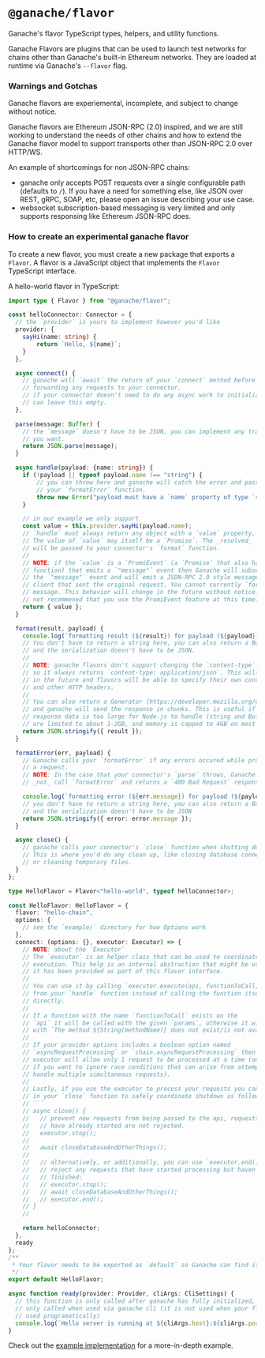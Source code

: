 # `@ganache/flavor`

Ganache's flavor TypeScript types, helpers, and utility functions.

Ganache Flavors are plugins that can be used to launch test networks for chains
other than Ganache's built-in Ethereum networks. They are loaded at runtime via
Ganache's `--flavor` flag.

### Warnings and Gotchas

Ganache flavors are experiemental, incomplete, and subject to change without
notice.

Ganache flavors are Ethereum JSON-RPC (2.0) inspired, and we are still working
to understand the needs of other chains and how to extend the Ganache flavor
model to support transports other than JSON-RPC 2.0 over HTTP/WS.

An example of shortcomings for non JSON-RPC chains:

- ganache only accepts POST requests over a single configurable path (defaults
  to `/`). If you have a need for something else, like JSON over REST, gRPC, SOAP,
  etc, please open an issue describing your use case.
- websocket subscription-based messaging is very limited and only supports
  responsing like Ethereum JSON-RPC does.

### How to create an experimental ganache flavor

To create a new flavor, you must create a new package that exports a `Flavor`. A
flavor is a JavaScript object that implements the `Flavor` TypeScript interface.

A hello-world flavor in TypeScript:

````typescript
import type { Flavor } from "@ganache/flavor";

const helloConnector: Connector = {
  // the `provider` is yours to implement however you'd like
  provider: {
    sayHi(name: string) {
        return `Hello, ${name}`;
    }
  },

  async connect() {
    // ganache will `await` the return of your `connect` method before
    // forwarding any requests to your connector.
    // if your connector doesn't need to do any async work to initialize you
    // can leave this empty.
  },

  parse(message: Buffer) {
    // the `message` doesn't have to be JSON, you can implement any transport
    // you want.
    return JSON.parse(message);
  }

  async handle(payload: {name: string}) {
    if (!payload || typeof payload.name !== "string") {
        // you can throw here and ganache will catch the error and pass it to
        // your `formatError` function.
        throw new Error("payload must have a `name` property of type `string`");
    }

    // in our example we only support
    const value = this.provider.sayHi(payload.name);
    // `handle` must always return any object with a `value` property.
    // The value of `value` may itself be a `Promise`. The _resolved_ `value`
    // will be passed to your connector's `format` function.
    //
    // NOTE: if the `value` is a `PromiEvent` (a `Promise` that also has an `on`
    // function) that emits a `"message"` event then Ganache will subscribe to
    // the `"message"` event and will emit a JSON-RPC 2.0 style message to the
    // client that sent the original request. You cannot currently `format` this
    // message. This behavior will change in the future without notice. It is
    // not recommened that you use the PromiEvent feature at this time.
    return { value };
  }

  format(result, payload) {
    console.log(`formatting result (${result}) for payload (${payload})`);
    // You don't have to return a string here, you can also return a Buffer
    // and the serialization doesn't have to be JSON.
    //
    // NOTE: ganache flavors don't support changing the `content-type` header
    // so it always returns `content-type: application/json`. This will change
    // in the future and flavors will be able to specify their own content-type
    // and other HTTP headers.
    //
    // You can also return a Generator (https://developer.mozilla.org/en-US/docs/Web/JavaScript/Reference/Global_Objects/Generator)
    // and ganache will send the response in chunks. This is useful if your
    // response data is too large for Node.js to handle (string and Buffer sizes
    // are limited to about 1-2GB, and memory is capped to 4GB on most systems).
    return JSON.stringify({ result });
  }

  formatError(err, payload) {
    // Ganache calls your `formatError` if any errors occured while processing
    // a request.
    // NOTE: In the case that your connector's `parse` throws, Ganache does
    // _not_ call `formatError` and returns a `400 Bad Request` response.

    console.log(`formatting error (${err.message}) for payload (${payload})`);
    // you don't have to return a string here, you can also return a Buffer
    // and the serialization doesn't have to be JSON
    return JSON.stringify({ error: error.message });
  }

  async close() {
    // ganache calls your connector's `close` function when shutting down.
    // This is where you'd do any clean up, like closing database connections
    // or cleaning temporary files.
  }
};

type HelloFlavor = Flavor<"hello-world", typeof helloConnector>;

const HelloFlavor: HelloFlavor = {
  flavor: "hello-chain",
  options: {
    // see the `example/` directory for how Options work
  },
  connect: (options: {}, executor: Executor) => {
    // NOTE: about the `Executor`
    // The `executor` is an helper class that can be used to coordinate request
    // execution. This help is an internal abstraction that might be useful, so
    // it has been provided as part of this flavor interface.
    //
    // You can use it by calling `executor.execute(api, functionToCall, params)`
    // from your `handle` function instead of calling the function itself
    // directly.
    //
    // If a function with the name `functionToCall` exists on the
    // `api` it will be called with the given `params`, otherwise it will error
    // with `The method ${String(methodName)} does not exist/is not available`.
    //
    // If your provider options includes a boolean option named
    // `asyncRequestProcessing` or `chain.asyncRequestProcessing` then the
    // executor will allow only 1 request to be processed at a time (only useful
    // if you want to ignore race conditions that can arise from attempting to
    // handle multiple simultaneous requests).
    //
    // Lastly, if you use the executor to process your requests you can use it
    // in your `close` function to safely coordinate shutdown as follows:
    // ```
    // async close() {
    //   // prevent new requests from being passed to the api, requests that
    //   // have already started are not rejected.
    //   executor.stop();
    //
    //   await closeDatabaseAndOtherThings();
    //
    //   // alternatively, or additionally, you can use `executor.end()` to
    //   // reject any requests that have started processing but haven't yet
    //   // finished:
    //   // executor.stop();
    //   // await closeDatabaseAndOtherThings();
    //   // executor.end();
    // }
    //

    return helloConnector;
  },
  ready
};
/**
 * Your flavor needs to be exported as `default` so Ganache can find it.
 */
export default HelloFlavor;

async function ready(provider: Provider, cliArgs: CliSettings) {
  // this function is only called after ganache has fully initialized, and is
  // only called when used via ganache cli (it is not used when your flavor is
  // used programatically)
  console.log(`Hello server is running at ${cliArgs.host}:${cliArgs.port}`);
}

````

Check out the [example implementation](./example) for a more-in-depth example.
